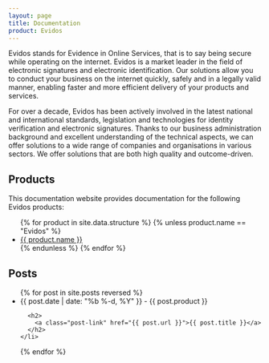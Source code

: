 ```yaml
---
layout: page
title: Documentation
product: Evidos
---
```


Evidos stands for Evidence in Online Services, that is to say being secure while operating on the internet.
Evidos is a market leader in the field of electronic signatures and electronic identification.
Our solutions allow you to conduct your business on the internet quickly, safely and in a legally valid manner, enabling faster and more efficient delivery of your products and services.

For over a decade, Evidos has been actively involved in the latest national and international standards, legislation and technologies for identity verification and electronic signatures.
Thanks to our business administration background and excellent understanding of the technical aspects, we can offer solutions to a wide range of companies and organisations in various sectors.
We offer solutions that are both high quality and outcome-driven.

## Products
This documentation website provides documentation for the following Evidos products:

<ul>
{% for product in site.data.structure %}
    {% unless product.name == "Evidos" %}
        <li>
            <a href="{{ product.menu[0].permalink }}">{{ product.name }}</a>
        </li>
    {% endunless %}
{% endfor %}
</ul>

## Posts
<ul class="post-list">
  {% for post in site.posts reversed %}
    <li>
      <span class="post-meta">{{ post.date | date: "%b %-d, %Y" }} - {{ post.product }}</span>

      <h2>
        <a class="post-link" href="{{ post.url }}">{{ post.title }}</a>
      </h2>
    </li>
  {% endfor %}
</ul>
